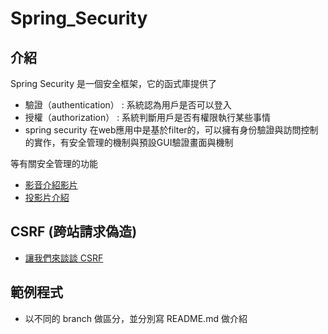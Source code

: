# Spring_Security

## 介紹
Spring Security 是一個安全框架，它的函式庫提供了
- 驗證（authentication） : 系統認為用戶是否可以登入
- 授權（authorization） : 系統判斷用戶是否有權限執行某些事情
- spring security 在web應用中是基於filter的，可以擁有身份驗證與訪問控制的實作，有安全管理的機制與預設GUI驗證畫面與機制
  
等有關安全管理的功能

- [影音介紹影片](https://www.youtube.com/watch?v=_-vl4n-CBdI&t=548s)
- [投影片介紹](https://github.com/Frank0321/Spring_Security/blob/master/src/main/resources/static/Spring%20security%20%E7%B0%A1%E5%A0%B1.pdf)

## CSRF (跨站請求偽造)

- [讓我們來談談 CSRF](https://blog.techbridge.cc/2017/02/25/csrf-introduction/)

## 範例程式
- 以不同的 branch 做區分，並分別寫 README.md 做介紹